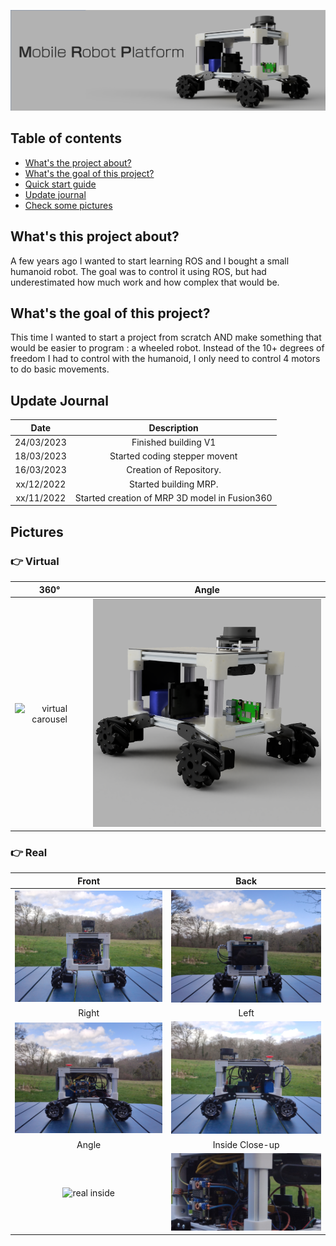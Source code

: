 ![banner](Visuals/Banner/Slide1.png)

## Table of contents

- [What's the project about?](#whats-this-project-about)
- [What's the goal of this project?](#project-goal)
- [Quick start guide](#quick-start-guide)
- [Update journal](#update-journal)
- [Check some pictures](#visuals)

## What's this project about?

A few years ago I wanted to start learning ROS and I bought a small humanoid robot. The goal was to control it using ROS, but had underestimated how much work and how complex that would be.

## What's the goal of this project?

This  time I wanted to start a project from scratch AND make something that would be easier to program : a wheeled robot. Instead of the 10+ degrees of freedom I had to control with the humanoid, I only need to control 4 motors to do basic movements.


## Update Journal

| **Date**      | **Description**
| :-:           | :-:
| 24/03/2023    | Finished building V1
| 18/03/2023    | Started coding stepper movent
| 16/03/2023    | Creation of Repository.
| xx/12/2022    | Started building MRP.
| xx/11/2022    | Started creation of MRP 3D model in Fusion360

## Pictures

### :point_right: Virtual

| 360° | Angle  |
| :-: | :-: |
<img src="Visuals\Gifs\MRP_carousel.gif" alt="virtual carousel" width="400px"/> | <img src="Visuals\Images\Virtual\MRP_virtual_side_angle.PNG" alt="virtual angle" width="400px"/>

### :point_right: Real

| Front | Back |
| :-:   | :-:   |
| <img src="Visuals\Images\Reel\MRP_front.jpg" alt="front" width="400px"/> | <img src="Visuals\Images\Reel\MRP_back.jpg" alt="real inside" width="400px"/> |
| Right  | Left  |
|  <img src="Visuals\Images\Reel\MRP_right.jpg" alt="real inside" width="400px"/> | <img src="Visuals\Images\Reel\MRP_left.jpg" alt="real inside" width="400px"/> |
| Angle | Inside Close-up |
| <img src="Visuals\Images\Reel\MRP_front_angle.jpg" alt="real inside" width="400px"/> | <img src="Visuals\Images\Reel\MRP_inside_angle.jpg" alt="real inside" width="400px"/> |